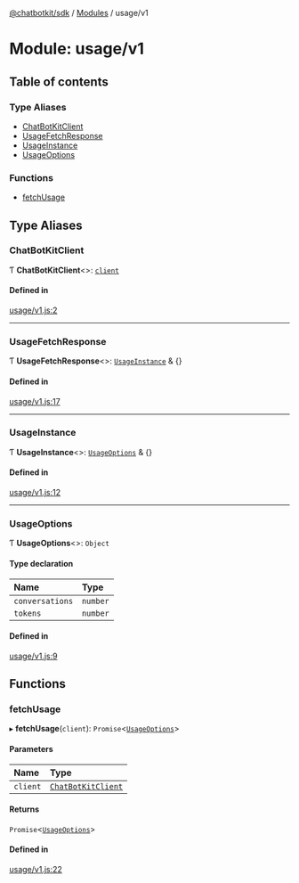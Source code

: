 [@chatbotkit/sdk](../README.md) / [Modules](../modules.md) / usage/v1

# Module: usage/v1

## Table of contents

### Type Aliases

- [ChatBotKitClient](usage_v1.md#chatbotkitclient)
- [UsageFetchResponse](usage_v1.md#usagefetchresponse)
- [UsageInstance](usage_v1.md#usageinstance)
- [UsageOptions](usage_v1.md#usageoptions)

### Functions

- [fetchUsage](usage_v1.md#fetchusage)

## Type Aliases

### ChatBotKitClient

Ƭ **ChatBotKitClient**\<\>: [`client`](client.md)

#### Defined in

[usage/v1.js:2](https://github.com/chatbotkit/node-sdk/blob/main/packages/sdk/src/usage/v1.js#L2)

___

### UsageFetchResponse

Ƭ **UsageFetchResponse**\<\>: [`UsageInstance`](usage_v1.md#usageinstance) & {}

#### Defined in

[usage/v1.js:17](https://github.com/chatbotkit/node-sdk/blob/main/packages/sdk/src/usage/v1.js#L17)

___

### UsageInstance

Ƭ **UsageInstance**\<\>: [`UsageOptions`](usage_v1.md#usageoptions) & {}

#### Defined in

[usage/v1.js:12](https://github.com/chatbotkit/node-sdk/blob/main/packages/sdk/src/usage/v1.js#L12)

___

### UsageOptions

Ƭ **UsageOptions**\<\>: `Object`

#### Type declaration

| Name | Type |
| :------ | :------ |
| `conversations` | `number` |
| `tokens` | `number` |

#### Defined in

[usage/v1.js:9](https://github.com/chatbotkit/node-sdk/blob/main/packages/sdk/src/usage/v1.js#L9)

## Functions

### fetchUsage

▸ **fetchUsage**(`client`): `Promise`\<[`UsageOptions`](usage_v1.md#usageoptions)\>

#### Parameters

| Name | Type |
| :------ | :------ |
| `client` | [`ChatBotKitClient`](../classes/client.ChatBotKitClient.md) |

#### Returns

`Promise`\<[`UsageOptions`](usage_v1.md#usageoptions)\>

#### Defined in

[usage/v1.js:22](https://github.com/chatbotkit/node-sdk/blob/main/packages/sdk/src/usage/v1.js#L22)
